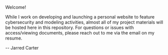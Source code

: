 Welcome!

While I work on developing and launching a personal website to feature cybersecurity and modeling activities, almost all of my project materials will be hosted here in this repository. For questions or issues with access/viewing documents, please reach out to me via the email on my resume.

-- Jarred Carter
